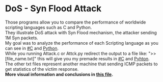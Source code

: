 # DoS - Syn Flood Attack
Those programs allow you to compare the performance of worldwide scripting languages such as C and Python.<br/>
They illustrate DoS attack with Syn Flood mechanism, the attacker sending 1M Syn packets.<br/>
My goal was to analyze the performance of each Scripting language as you can see in [#C](syn_pkts_c.png) and [Python](syn_pkts_p.png).<br/>
While you running Attack.c or Attck.py redirect the output to a file like: ">>[file_name.txt]" this will give you my premade results in [#C](syns_results_c.txt) and [Pyhton](syns_results_p.txt).<br/>
The other txt files represent another machine that sending ICMP packets to get statistics of the victim response.<br/>
**More visual information and conclusions in [this file](DDoS.pdf).**
